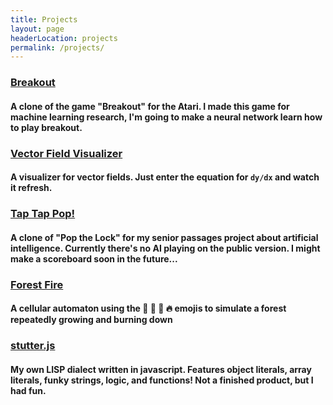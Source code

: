 ```yaml
---
title: Projects
layout: page
headerLocation: projects
permalink: /projects/
---
```


### [Breakout](/breakout)
#### A clone of the game "Breakout" for the Atari.  I made this game for machine learning research, I'm going to make a neural network learn how to play breakout.

### [Vector Field Visualizer](/vector-field)
#### A visualizer for vector fields.  Just enter the equation for `dy/dx` and watch it refresh.

### [Tap Tap Pop!](/tap-tap-pop)
#### A clone of "Pop the Lock" for my senior passages project about artificial intelligence. Currently there's no AI playing on the public version. I might make a scoreboard soon in the future...

### [Forest Fire](/forest-fire)
#### A cellular automaton using the 🌲 🍂 🍁 🔥 emojis to simulate a forest repeatedly growing and burning down

### [stutter.js](http://github.com/jaywunder/stutter.js)
#### My own LISP dialect written in javascript. Features object literals, array literals, funky strings, logic, and functions!  Not a finished product, but I had fun.
